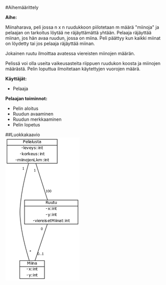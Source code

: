 #Aihemäärittely

**Aihe:**

Miinaharava, peli jossa n x n ruudukkoon piilotetaan m määrä "miinoja" ja pelaajan on tarkoitus löytää ne räjäyttämättä yhtään.
Pelaaja räjäyttää miinan, jos hän avaa ruudun, jossa on miina. Peli päättyy kun kaikki miinat on löydetty tai jos pelaaja räjäyttää miinan.

Jokainen ruutu ilmoittaa avatessa viereisten miinojen määrän.

Pelissä voi olla useita vaikeusasteita riippuen ruudukon koosta ja miinojen määrästä. Pelin loputtua ilmoitetaan käytettyjen vuorojen määrä.


**Käyttäjät:**

- Pelaaja


**Pelaajan toiminnot:**

- Pelin aloitus
- Ruudun avaaminen
- Ruudun merkkaaminen
- Pelin lopetus

##Luokkakaavio  
![alt text](luokkakaavio.png)
